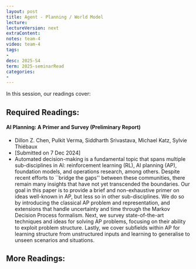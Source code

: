 ```yaml
---
layout: post
title: Agent - Planning / World Model   
lecture: 
lectureVersion: next
extraContent: 
notes: team-4
video: team-4
tags:
- 
desc: 2025-S4
term: 2025-seminarRead
categories:
- 
---
```



In this session, our readings cover: 

## Required Readings: 

#### AI Planning: A Primer and Survey (Preliminary Report)
+ Dillon Z. Chen, Pulkit Verma, Siddharth Srivastava, Michael Katz, Sylvie Thiébaux
+ [Submitted on 7 Dec 2024]
+ Automated decision-making is a fundamental topic that spans multiple sub-disciplines in AI: reinforcement learning (RL), AI planning (AP), foundation models, and operations research, among others. Despite recent efforts to ``bridge the gaps'' between these communities, there remain many insights that have not yet transcended the boundaries. Our goal in this paper is to provide a brief and non-exhaustive primer on ideas well-known in AP, but less so in other sub-disciplines. We do so by introducing the classical AP problem and representation, and extensions that handle uncertainty and time through the Markov Decision Process formalism. Next, we survey state-of-the-art techniques and ideas for solving AP problems, focusing on their ability to exploit problem structure. Lastly, we cover subfields within AP for learning structure from unstructured inputs and learning to generalise to unseen scenarios and situations.
  


## More Readings: 

